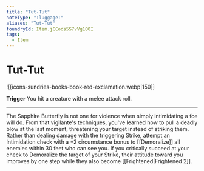 ```yaml
---
title: "Tut-Tut"
noteType: ":luggage:"
aliases: "Tut-Tut"
foundryId: Item.jCCods5S7vVg1O0I
tags:
  - Item
---
```


# Tut-Tut
![[icons-sundries-books-book-red-exclamation.webp|150]]

**Trigger** You hit a creature with a melee attack roll.

* * *

The Sapphire Butterfly is not one for violence when simply intimidating a foe will do. From that vigilante's techniques, you've learned how to pull a deadly blow at the last moment, threatening your target instead of striking them. Rather than dealing damage with the triggering Strike, attempt an Intimidation check with a +2 circumstance bonus to [[Demoralize]] all enemies within 30 feet who can see you. If you critically succeed at your check to Demoralize the target of your Strike, their attitude toward you improves by one step while they also become [[Frightened|Frightened 2]].
